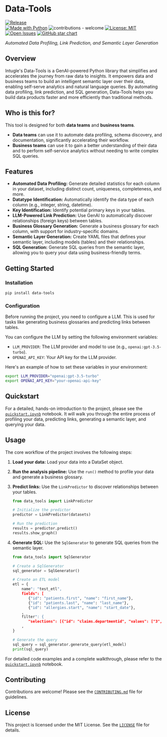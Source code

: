 # Data-Tools

[![Release](https://img.shields.io/github/release/Intugle/data-tools)](https://github.com/Intugle/data-tools/releases/tag/v0.1.0)     
[![Made with Python](https://img.shields.io/badge/Made_with-Python-blue?logo=python&logoColor=white)](https://www.python.org/)
![contributions - welcome](https://img.shields.io/badge/contributions-welcome-blue)
[![License: MIT](https://img.shields.io/badge/License-MIT-yellow.svg)](https://opensource.org/licenses/MIT)
[![Open Issues](https://img.shields.io/github/issues-raw/Intugle/data-tools)](https://github.com/Intugle/data-tools/issues)
[![GitHub star chart](https://img.shields.io/github/stars/Intugle/data-tools?style=social)](https://github.com/Intugle/data-tools/stargazers)

*Automated Data Profiling, Link Prediction, and Semantic Layer Generation*

## Overview

Intugle's Data-Tools is a GenAI-powered Python library that simplifies and accelerates the journey from raw data to insights. It empowers data and business teams to build an intelligent semantic layer over their data, enabling self-serve analytics and natural language queries. By automating data profiling, link prediction, and SQL generation, Data-Tools helps you build data products faster and more efficiently than traditional methods.

## Who is this for?

This tool is designed for both **data teams** and **business teams**.

*   **Data teams** can use it to automate data profiling, schema discovery, and documentation, significantly accelerating their workflow.
*   **Business teams** can use it to gain a better understanding of their data and to perform self-service analytics without needing to write complex SQL queries.

## Features

*   **Automated Data Profiling:** Generate detailed statistics for each column in your dataset, including distinct count, uniqueness, completeness, and more.
*   **Datatype Identification:** Automatically identify the data type of each column (e.g., integer, string, datetime).
*   **Key Identification:** Identify potential primary keys in your tables.
*   **LLM-Powered Link Prediction:** Use GenAI to automatically discover relationships (foreign keys) between tables.
*   **Business Glossary Generation:** Generate a business glossary for each column, with support for industry-specific domains.
*   **Semantic Layer Generation:** Create YAML files that defines your semantic layer, including models (tables) and their relationships.
*   **SQL Generation:** Generate SQL queries from the semantic layer, allowing you to query your data using business-friendly terms.

## Getting Started

### Installation

```bash
pip install data-tools
```

### Configuration

Before running the project, you need to configure a LLM. This is used for tasks like generating business glossaries and predicting links between tables.

You can configure the LLM by setting the following environment variables:

*   `LLM_PROVIDER`: The LLM provider and model to use (e.g., `openai:gpt-3.5-turbo`).
*   `OPENAI_API_KEY`: Your API key for the LLM provider.

Here's an example of how to set these variables in your environment:

```bash
export LLM_PROVIDER="openai:gpt-3.5-turbo"
export OPENAI_API_KEY="your-openai-api-key"
```

## Quickstart

For a detailed, hands-on introduction to the project, please see the [`quickstart.ipynb`](notebooks/quickstart.ipynb) notebook. It will walk you through the entire process of profiling your data, predicting links, generating a semantic layer, and querying your data.

## Usage

The core workflow of the project involves the following steps:

1.  **Load your data:** Load your data into a DataSet object.
2.  **Run the analysis pipeline:** Use the `run()` method to profile your data and generate a business glossary.
3.  **Predict links:** Use the `LinkPredictor` to discover relationships between your tables.

    ```python
    from data_tools import LinkPredictor

    # Initialize the predictor
    predictor = LinkPredictor(datasets)

    # Run the prediction
    results = predictor.predict()
    results.show_graph()
    ```

5.  **Generate SQL:** Use the `SqlGenerator` to generate SQL queries from the semantic layer.

    ```python
    from data_tools import SqlGenerator

    # Create a SqlGenerator
    sql_generator = SqlGenerator()

    # Create an ETL model
    etl = {
        name": "test_etl",
        fields": [
           {"id": "patients.first", "name": "first_name"},
           {"id": "patients.last", "name": "last_name"},
           {"id": "allergies.start", "name": "start_date"},
        ,
        filter": {
           "selections": [{"id": "claims.departmentid", "values": ["3", "20"]}],
        ,
    }

    # Generate the query
    sql_query = sql_generator.generate_query(etl_model)
    print(sql_query)
    ```

For detailed code examples and a complete walkthrough, please refer to the [`quickstart.ipynb`](quickstart.ipynb) notebook.

## Contributing

Contributions are welcome! Please see the [`CONTRIBUTING.md`](CONTRIBUTING.md) file for guidelines.

## License

This project is licensed under the MIT License. See the [`LICENSE`](LICENSE) file for details.